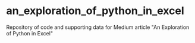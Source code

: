 # an_exploration_of_python_in_excel
Repository of code and supporting data for Medium article "An Exploration of Python in Excel"
